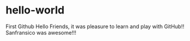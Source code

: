# hello-world
First Github 
Hello Friends, it was pleasure to learn and play with GitHub!!
Sanfransico was awesome!!!
